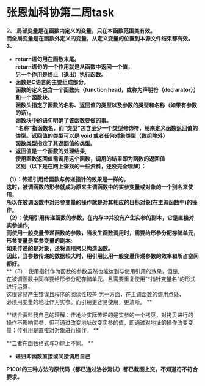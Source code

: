 # 张恩灿科协第二周task
**2、**
**局部变量是在函数内定义的变量，只在本函数范围类有效。  
而全局变量是在函数外定义的变量，从定义变量的位置到本源文件结束都有效。**  
**3、** 
- **return语句用在函数末尾。**  
**return语句的一个作用就是从函数中返回一个值，**  
**另一个作用是终止（退出）执行函数。**
- **函数是C语言的主要组成部分。**  
**函数的定义包含一个函数头（function head，或称为声明符（declarator））和一个函数块。  
函数头指定了函数的名称、返回值的类型以及参数的类型和名称（如果有参数的话）。  
函数块中的语句明确了该函数要做的事。  
“名称”指函数名，而“类型”包含至少一个类型修饰符，用来定义函数返回值的类型。返回值的类型可以是 void 或者任何对象类型（数组除外）  
函数类型指定了其返回值的类型。**
- **返回值是一个函数的处理结果,  
使用函数返回值需调用这个函数，调用的结果即为函数的返回值**  
**区别（以下是在网上查找的一些资料，还没完全理解）：**  

 **（1）：传递引用给函数与传递指针的效果是一样的。**  
 **这时，被调函数的形参就成为原来主调函数中的实参变量或对象的一个别名来使用，  
 所以在被调函数中对形参变量的操作就是对其相应的目标对象(在主调函数中)的操作。**  
**（2）：使用引用传递函数的参数，在内存中并没有产生实参的副本，它是直接对实参操作;  
而使用一般变量传递函数的参数，当发生函数调用时，需要给形参分配存储单元，  
形参变量是实参变量的副本;  
如果传递的是对象，还将调用拷贝构造函数。  
因此，当参数传递的数据较大时，用引用比用一般变量传递参数的效率和所占空间都好。**  
**（3）：使用指针作为函数的参数虽然也能达到与使用引用的效果，但是,  
在被调函数中同样要给形参分配存储单元，且需要重复使用"*指针变量名"的形式进行运算，  
这很容易产生错误且程序的阅读性较差;另一方面，在主调函数的调用点处，  
必须用变量的地址作为实参。而引用更容易使用，更清晰。  **

**结合资料我自己的理解：传地址实际传递的是实参的一个拷贝，对拷贝进行的操作不影响实参，但可通过改变地址改变实参的值，即通过对地址的操作改变变量；传引用是直接对对象进行操作。  **

**二者在函数格式与功能上不同。  **

- **递归即函数直接或间接调用自己**

**P1001的三种方法的原代码（都已通过洛谷测试）都已截图上交，不知道符不符合要求。**